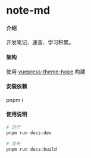 # note-md

#### 介绍
开发笔记、速查、学习积累。

#### 架构

使用 [vuepress-theme-hope](https://vuepress-theme-hope.github.io/v2) 构建


#### 安装依赖

pnpm i

#### 使用说明

```sh
# 运行
pnpm run docs:dev

# 发布
pnpm run docs:build
```



